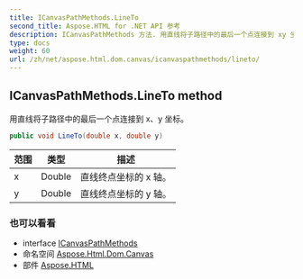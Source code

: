 ```yaml
---
title: ICanvasPathMethods.LineTo
second_title: Aspose.HTML for .NET API 参考
description: ICanvasPathMethods 方法. 用直线将子路径中的最后一个点连接到 xy 坐标
type: docs
weight: 60
url: /zh/net/aspose.html.dom.canvas/icanvaspathmethods/lineto/
---
```

## ICanvasPathMethods.LineTo method

用直线将子路径中的最后一个点连接到 x、y 坐标。

```csharp
public void LineTo(double x, double y)
```

| 范围 | 类型 | 描述 |
| --- | --- | --- |
| x | Double | 直线终点坐标的 x 轴。 |
| y | Double | 直线终点坐标的 y 轴。 |

### 也可以看看

* interface [ICanvasPathMethods](../)
* 命名空间 [Aspose.Html.Dom.Canvas](../../icanvaspathmethods/)
* 部件 [Aspose.HTML](../../../)


